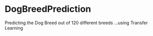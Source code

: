 # DogBreedPrediction
Predicting the Dog Breed out of 120 different breeds ...using Transfer Learning
